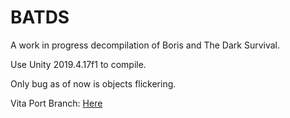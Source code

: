 # BATDS
 
 A work in progress decompilation of Boris and The Dark Survival.

 Use Unity 2019.4.17f1 to compile.

 Only bug as of now is objects flickering.

 Vita Port Branch: [Here](https://github.com/SnesFX/BATDS/tree/vita)
